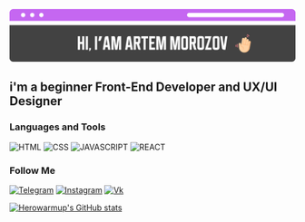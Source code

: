 [![Header](https://github.com/herowarmup/herowarmup/blob/main/assets/header.png)](https://github.com/herowarmup)

## i'm a beginner Front-End Developer and UX/UI Designer

### Languages and Tools

![HTML](https://img.shields.io/badge/-HTML-E96228?style=for-the-badge)
![CSS](https://img.shields.io/badge/-CSS-0091D5?style=for-the-badge)
![JAVASCRIPT](https://img.shields.io/badge/-JavaScript-EFD81D?style=for-the-badge)
![REACT](https://img.shields.io/badge/-REACT-212121?style=for-the-badge)

### Follow Me

[![Telegram](https://img.shields.io/badge/-TELEGRAM-424242?style=for-the-badge&logo=telegram)](https://t.me/herowamup)
[![Instagram](https://img.shields.io/badge/-Instagram-424242?style=for-the-badge&logo=Instagram)](https://instagram.com/herowarmup/)
[![Vk](https://img.shields.io/badge/-vk-424242?style=for-the-badge&logo=vk)](https://vk.com/herowarmup/)

[![Herowarmup's GitHub stats](https://github-readme-stats.vercel.app/api?username=herowarmup&show_icons=true&&theme=buefy)](https://github.com/anuraghazra/github-readme-stats)
